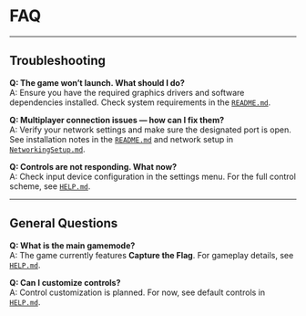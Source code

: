 # FAQ

---

## Troubleshooting

**Q: The game won’t launch. What should I do?**  
A: Ensure you have the required graphics drivers and software dependencies installed. Check system requirements in the [`README.md`](./README.md).

**Q: Multiplayer connection issues — how can I fix them?**  
A: Verify your network settings and make sure the designated port is open. See installation notes in the [`README.md`](./README.md) and network setup in [`NetworkingSetup.md`](./NetworkingSetup.md).

**Q: Controls are not responding. What now?**  
A: Check input device configuration in the settings menu. For the full control scheme, see [`HELP.md`](./HELP.md).

---

## General Questions

**Q: What is the main gamemode?**  
A: The game currently features **Capture the Flag**. For gameplay details, see [`HELP.md`](./HELP.md).

**Q: Can I customize controls?**  
A: Control customization is planned. For now, see default controls in [`HELP.md`](./HELP.md).
